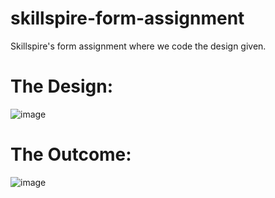 # skillspire-form-assignment
Skillspire's form assignment where we code the design given.

# The Design:
![image](https://user-images.githubusercontent.com/79334348/187277051-dfdfe672-d3ee-4f7c-8c1c-6bf9413617d3.png)

# The Outcome:
![image](https://user-images.githubusercontent.com/79334348/187277261-2297a214-8aca-490e-80dc-7f908d295e34.png)
